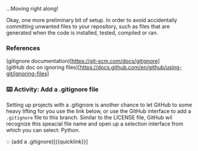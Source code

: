 ...Moving right along!  

Okay, one more preliminary bit of setup.  In order to avoid accidentally committing unwanted files to your repository, such as files that are generated when the code is installed, tested, compiled or ran.

### References
(gitignore documentation)[https://git-scm.com/docs/gitignore]  
(gitHub doc on ignoring files)[https://docs.github.com/en/github/using-git/ignoring-files]  

### :keyboard: Activity: Add a .gitignore file
Setting up projects with a .gitignore is another chance to let GitHub to some heavy lifting for you
use the link below, or use the GitHub interface to add a `.gitignore` file to this branch.  Similar
to the LICENSE file, GitHub wil recognize this speacial file name and open up a selection interface
from which you can select: Python.  

:bulb: (add a .gitignore)[{{quicklink}}]
